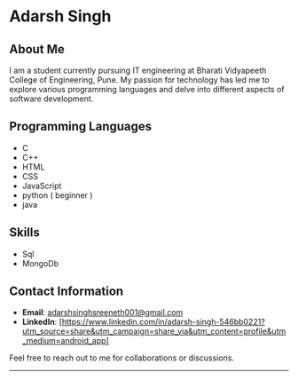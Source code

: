 # Adarsh Singh

## About Me

I am a student currently pursuing IT engineering at Bharati Vidyapeeth College of Engineering, Pune. My passion for technology has led me to explore various programming languages and delve into different aspects of software development.

## Programming Languages

- C
- C++
- HTML
- CSS
- JavaScript
- python ( beginner )
- java

## Skills

- Sql
- MongoDb
  

## Contact Information

- **Email**: adarshsinghsreeneth001@gmail.com
- **LinkedIn**: [https://www.linkedin.com/in/adarsh-singh-546bb0221?utm_source=share&utm_campaign=share_via&utm_content=profile&utm_medium=android_app]


Feel free to reach out to me for collaborations or discussions.

---

